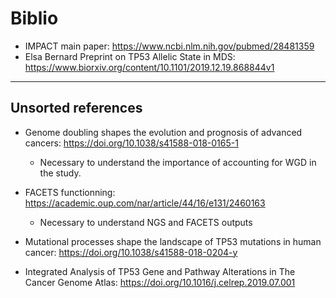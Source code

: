 # Biblio
 
* IMPACT main paper: https://www.ncbi.nlm.nih.gov/pubmed/28481359
* Elsa Bernard Preprint on TP53 Allelic State in MDS: https://www.biorxiv.org/content/10.1101/2019.12.19.868844v1

***

## Unsorted references

* Genome doubling shapes the evolution and prognosis of advanced cancers: https://doi.org/10.1038/s41588-018-0165-1

     * Necessary to understand the importance of accounting for WGD in the study.

* FACETS functionning: https://academic.oup.com/nar/article/44/16/e131/2460163

     * Necessary to understand NGS and FACETS outputs

* Mutational processes shape the landscape of TP53 mutations in human cancer: https://doi.org/10.1038/s41588-018-0204-y

* Integrated Analysis of TP53 Gene and Pathway Alterations in The Cancer Genome Atlas: https://doi.org/10.1016/j.celrep.2019.07.001
